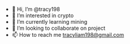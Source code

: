 - 👋 Hi, I’m @tracy198
- 👀 I’m interested in crypto 
- 🌱 I’m currently learning mining 
- 💞️ I’m looking to collaborate on project 
- 📫 How to reach me tracyliam198@gmail.com

<!---
tracy198/tracy198 is a ✨ special ✨ repository because its `README.md` (this file) appears on your GitHub profile.
You can click the Preview link to take a look at your changes.
--->
